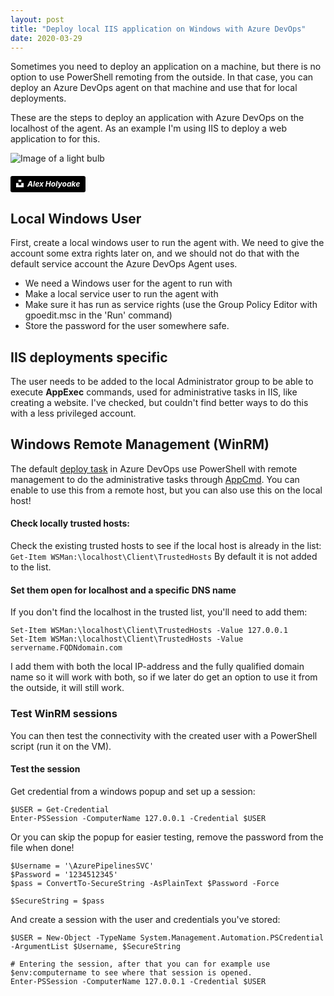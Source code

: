 ```yaml
---
layout: post
title: "Deploy local IIS application on Windows with Azure DevOps"
date: 2020-03-29
---
```


Sometimes you need to deploy an application on a machine, but there is no option to use PowerShell remoting from the outside. In that case, you can deploy an Azure DevOps agent on that machine and use that for local deployments.

These are the steps to deploy an application with Azure DevOps on the localhost of the agent. As an example I'm using IIS to deploy a web application to for this.

![Image of a light bulb](/images/20200329/alex-holyoake-PmzdQjCCPws-unsplash.jpg)
##### <a style="background-color:black;color:white;text-decoration:none;padding:4px 6px;font-family:-apple-system, BlinkMacSystemFont, &quot;San Francisco&quot;, &quot;Helvetica Neue&quot;, Helvetica, Ubuntu, Roboto, Noto, &quot;Segoe UI&quot;, Arial, sans-serif;font-size:12px;font-weight:bold;line-height:1.2;display:inline-block;border-radius:3px" href="https://unsplash.com/@stairhopper?utm_medium=referral&amp;utm_campaign=photographer-credit&amp;utm_content=creditBadge" target="_blank" rel="noopener noreferrer" title="Photo by Alex Holyoake"><span style="display:inline-block;padding:2px 3px"><svg xmlns="http://www.w3.org/2000/svg" style="height:12px;width:auto;position:relative;vertical-align:middle;top:-2px;fill:white" viewBox="0 0 32 32"><title>unsplash-logo</title><path d="M10 9V0h12v9H10zm12 5h10v18H0V14h10v9h12v-9z"></path></svg></span><span style="display:inline-block;padding:2px 3px">Alex Holyoake</span></a>

## Local Windows User
First, create a local windows user to run the agent with. We need to give the account some extra rights later on, and we should not do that with the default service account the Azure DevOps Agent uses.

* We need a Windows user for the agent to run with
* Make a local service user to run the agent with
* Make sure it has run as service rights (use the Group Policy Editor with gpoedit.msc in the 'Run' command)
* Store the password for the user somewhere safe.

## IIS deployments specific
The user needs to be added to the local Administrator group to be able to execute **AppExec** commands, used for administrative tasks in IIS, like creating a website. I've checked, but couldn't find better ways to do this with a less privileged account.

## Windows Remote Management (WinRM)
The default [deploy task](https://github.com/microsoft/azure-pipelines-extensions/blob/master/Extensions/IISWebAppDeploy/Src/Tasks/IISWebAppMgmt/IISWebAppMgmtV1/README_IISAppMgmt.md) in Azure DevOps use PowerShell with remote management to do the administrative tasks through [AppCmd](https://docs.microsoft.com/en-us/iis/get-started/getting-started-with-iis/getting-started-with-appcmdexe?WT.mc_id=DOP-MVP-5003719). You can enable to use this from a remote host, but you can also use this on the local host! 

#### Check locally trusted hosts:
Check the existing trusted hosts to see if the local host is already in the list:
`Get-Item WSMan:\localhost\Client\TrustedHosts`
By default it is not added to the list.

#### Set them open for localhost and a specific DNS name
If you don't find the localhost in the trusted list, you'll need to add them:
```
Set-Item WSMan:\localhost\Client\TrustedHosts -Value 127.0.0.1
Set-Item WSMan:\localhost\Client\TrustedHosts -Value servername.FQDNdomain.com
```
I add them with both the local IP-address and the fully qualified domain name so it will work with both, so if we later do get an option to use it from the outside, it will still work.

### Test WinRM sessions
You can then test the connectivity with the created user with a PowerShell script (run it on the VM).

#### Test the session
Get credential from a windows popup and set up a session:
```
$USER = Get-Credential
Enter-PSSession -ComputerName 127.0.0.1 -Credential $USER
```

Or you can skip the popup for easier testing, remove the password from the file when done!
```
$Username = '\AzurePipelinesSVC'
$Password = '1234512345'
$pass = ConvertTo-SecureString -AsPlainText $Password -Force

$SecureString = $pass
```

And create a session with the user and credentials you've stored:
```
$USER = New-Object -TypeName System.Management.Automation.PSCredential -ArgumentList $Username, $SecureString

# Entering the session, after that you can for example use $env:computername to see where that session is opened.
Enter-PSSession -ComputerName 127.0.0.1 -Credential $USER
```
